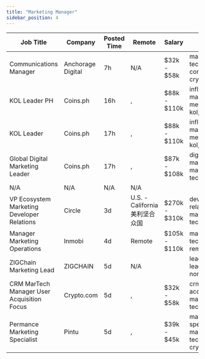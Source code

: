 ```yaml
---
title: "Marketing Manager"
sidebar_position: 4
---
```


| Job Title | Company | Posted Time | Remote | Salary | Tags | Apply Link |
|-----------|---------|-------------|--------|--------|------|------------|
| Communications Manager | Anchorage Digital | 7h | N/A | $32k - $58k | marketing, non tech, pr, communications, crypto | [Apply](https://web3.career/communications-manager-anchorage/108063) |
| KOL Leader PH | Coins.ph | 16h | , | $88k - $110k | influencer marketing, social media, non tech, kol, marketing | [Apply](https://web3.career/kol-leader-ph-coins/108037) |
| KOL Leader | Coins.ph | 17h | , | $88k - $110k | influencer marketing, social media, non tech, kol, marketing | [Apply](https://web3.career/kol-leader-coins/108032) |
| Global Digital Marketing Leader | Coins.ph | 17h | , | $87k - $108k | digital marketing, lead, marketing, non tech, crypto | [Apply](https://web3.career/global-digital-marketing-leader-coins/108031) |
| N/A | N/A | N/A | N/A |  |  | [Apply](https://web3.career/metana) |
| VP Ecosystem Marketing Developer Relations | Circle | 3d | U.S. - California 美利坚合众国 | $270k - $310k | developer relations, dev, marketing, non tech, executive | [Apply](https://web3.career/vp-ecosystem-marketing-developer-relations-circle/107877) |
| Manager Marketing Operations | Inmobi | 4d | Remote | $105k - $110k | marketing, non tech, operations, remote | [Apply](https://web3.career/manager-marketing-operations-inmobi/99742) |
| ZIGChain Marketing Lead | ZIGCHAIN | 5d | N/A |  | lead, marketing lead, marketing, non tech, remote | [Apply](https://web3.career/zigchain-marketing-lead-zigchain/105881) |
| CRM MarTech Manager User Acquisition Focus | Crypto.com | 5d | , | $32k - $58k | crm, user acquisition, marketing, non tech, crypto | [Apply](https://web3.career/crm-martech-manager-user-acquisition-focus-crypto-com/107772) |
| Permance Marketing Specialist | Pintu | 5d | , | $39k - $45k | marketing specialist, marketing, non tech, blockchain, crypto | [Apply](https://web3.career/performance-marketing-specialist-pintu/107739) |
